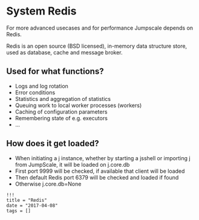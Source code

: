 # System Redis

For more advanced usecases and for performance Jumpscale depends on Redis.

Redis is an open source (BSD licensed), in-memory data structure store, used as database, cache and message broker.

## Used for what functions?

- Logs and log rotation
- Error conditions
- Statistics and aggregation of statistics
- Queuing work to local worker processes (workers)
- Caching of configuration parameters
- Remembering state of e.g. executors
- ...

## How does it get loaded?

- When initiating a j instance, whether by starting a jsshell or importing j from JumpScale, it will be loaded on j.core.db
- First port 9999 will be checked, if available that client will be loaded
- Then default Redis port 6379 will be checked and loaded if found
- Otherwise j.core.db=None

```
!!!
title = "Redis"
date = "2017-04-08"
tags = []
```
